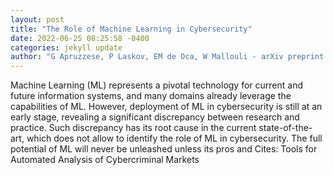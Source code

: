```yaml
--- 
layout: post 
title: "The Role of Machine Learning in Cybersecurity" 
date: 2022-06-25 08:25:58 -0400 
categories: jekyll update 
author: "G Apruzzese, P Laskov, EM de Oca, W Mallouli - arXiv preprint arXiv , 2022" 
--- 
```

Machine Learning (ML) represents a pivotal technology for current and future information systems, and many domains already leverage the capabilities of ML. However, deployment of ML in cybersecurity is still at an early stage, revealing a significant discrepancy between research and practice. Such discrepancy has its root cause in the current state-of-the-art, which does not allow to identify the role of ML in cybersecurity. The full potential of ML will never be unleashed unless its pros and Cites: Tools for Automated Analysis of Cybercriminal Markets